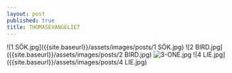 ```yaml
---
layout: post
published: true
title: THOMASEVANGELIET
---
```

![1 SÖK.jpg]({{site.baseurl}}/assets/images/posts/1 SÖK.jpg)
![2 BIRD.jpg]({{site.baseurl}}/assets/images/posts/2 BIRD.jpg)
![3-ONE.jpg]({{site.baseurl}}/assets/images/posts/3-ONE.jpg)
![4 LIE.jpg]({{site.baseurl}}/assets/images/posts/4 LIE.jpg)


